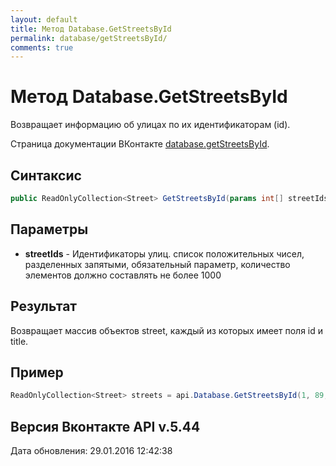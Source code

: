 ```yaml
---
layout: default
title: Метод Database.GetStreetsById
permalink: database/getStreetsById/
comments: true
---
```

# Метод Database.GetStreetsById
Возвращает информацию об улицах по их идентификаторам (id).

Страница документации ВКонтакте [database.getStreetsById](https://vk.com/dev/database.getStreetsById).

## Синтаксис
``` csharp
public ReadOnlyCollection<Street> GetStreetsById(params int[] streetIds)
```

## Параметры
+ **streetIds** - Идентификаторы улиц. список положительных чисел, разделенных запятыми, обязательный параметр, количество элементов должно составлять не более 1000

## Результат
Возвращает массив объектов street,  каждый из которых имеет поля id и title.

## Пример
```csharp
ReadOnlyCollection<Street> streets = api.Database.GetStreetsById(1, 89, 437);
```

## Версия Вконтакте API v.5.44
Дата обновления: 29.01.2016 12:42:38
